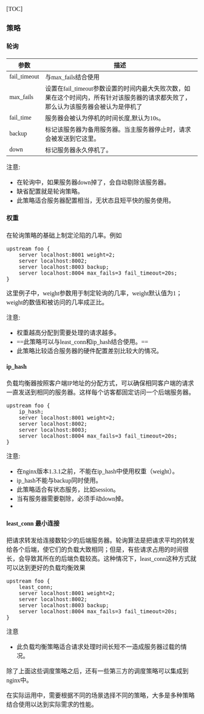 <font face="SimSun" size=3>

[TOC]

### 策略

#### 轮询

参数 | 描述
---|---
fail_timeout | 与max_fails结合使用
max_fails | 设置在fail_timeout参数设置的时间内最大失败次数，如果在这个时间内，所有针对该服务器的请求都失败了，那么认为该服务器会被认为是停机了
fail_time | 服务器会被认为停机的时间长度,默认为10s。
backup | 标记该服务器为备用服务器。当主服务器停止时，请求会被发送到它这里。
down | 标记服务器永久停机了。

注意:

- 在轮询中，如果服务器down掉了，会自动剔除该服务器。
- 缺省配置就是轮询策略。
- 此策略适合服务器配置相当，无状态且短平快的服务使用。

#### 权重

在轮询策略的基础上制定沦陷的几率。例如
~~~
upstream foo {
    server localhost:8001 weight=2;
    server localhost:8002;
    server localhost:8003 backup;
    server localhost:8004 max_fails=3 fail_timeout=20s;
}
~~~
这里例子中，weight参数用于制定轮询的几率，weight默认值为1；weight的数值和被访问的几率成正比。

注意:

- 权重越高分配到需要处理的请求越多。
- ==此策略可以与least_conn和ip_hash结合使用。==
- 此策略比较适合服务器的硬件配置差别比较大的情况。

#### ip_hash

负载均衡器按照客户端IP地址的分配方式，可以确保相同客户端的请求一直发送到相同的服务器。这样每个访客都固定访问一个后端服务器。

~~~
upstream foo {
    ip_hash;
    server localhost:8001 weight=2;
    server localhost:8002;
    server localhost:8003;
    server localhost:8004 max_fails=3 fail_timeout=20s;
}
~~~

注意:

- 在nginx版本1.3.1之前，不能在ip_hash中使用权重（weight）。
- ip_hash不能与backup同时使用。
- 此策略适合有状态服务，比如session。
- 当有服务器需要剔除，必须手动down掉。
- 

#### least_conn 最小连接

把请求转发给连接数较少的后端服务器。轮询算法是把请求平均的转发给各个后端，使它们的负载大致相同；但是，有些请求占用的时间很长，会导致其所在的后端负载较高。这种情况下，least_conn这种方式就可以达到更好的负载均衡效果

~~~
upstream foo {
    least_conn;
    server localhost:8001 weight=2;
    server localhost:8002;
    server localhost:8003 backup;
    server localhost:8004 max_fails=3 fail_timeout=20s;
}
~~~

注意

- 此负载均衡策略适合请求处理时间长短不一造成服务器过载的情况。

除了上面这些调度策略之后，还有一些第三方的调度策略可以集成到nginx中。

在实际运用中，需要根据不同的场景选择不同的策略，大多是多种策略结合使用以达到实际需求的性能。

</font>